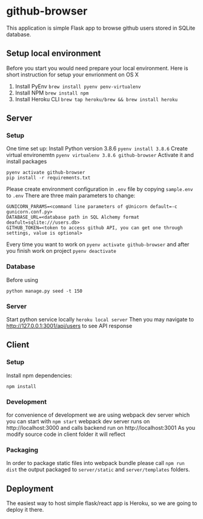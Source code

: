# github-browser
This application is simple Flask app to browse github users stored in SQLite database.

## Setup local environment

Before you start you would need prepare your local environment. Here is short instruction for setup your envrionment on OS X

1. Install PyEnv `brew install pyenv penv-virtualenv`
2. Install NPM `brew install npm`
3. Install Heroku CLI  `brew tap heroku/brew && brew install heroku`

## Server

### Setup 
One time set up:
Install Python version 3.8.6 `pyenv install 3.8.6`
Create virtual environemtn `pyenv virtualenv 3.8.6 github-browser`
Activate it and install packages
```
pyenv activate github-browser
pip install -r requirements.txt
```

Please create environment configuration in `.env` file by copying `sample.env` to `.env`
There are three main parameters to change:
```
GUNICORN_PARAMS=<command line parameters of gUnicorn default=-c gunicorn.conf.py>
DATABASE_URL=<database path in SQL Alchemy format deafult=sqlite:///users.db>
GITHUB_TOKEN=<token to access github API, you can get one through settings, value is optional>
```

Every time you want to work on `pyenv activate github-browser` and after you finish work on project `pyenv deactivate`

### Database
Before using 

`python manage.py seed -t 150`

### Server 

Start python service locally `heroku local server`
Then you may navigate to http://127.0.0.1:3001/api/users to see API response


## Client

### Setup 

Install npm dependencies:

```
npm install
```

### Development

for convenience of development we are using webpack dev server which you can start with `npm start` 
webpack dev server runs on http://localhost:3000 and calls backend run on http://localhost:3001
As you modify source code in client folder it will reflect 

### Packaging

In order to package static files into webpack bundle please call `npm run dist` the output packaged to `server/static` and `server/templates` folders.

## Deployment

The easiest way to host simple flask/react app is Heroku, so we are going to deploy it there.




